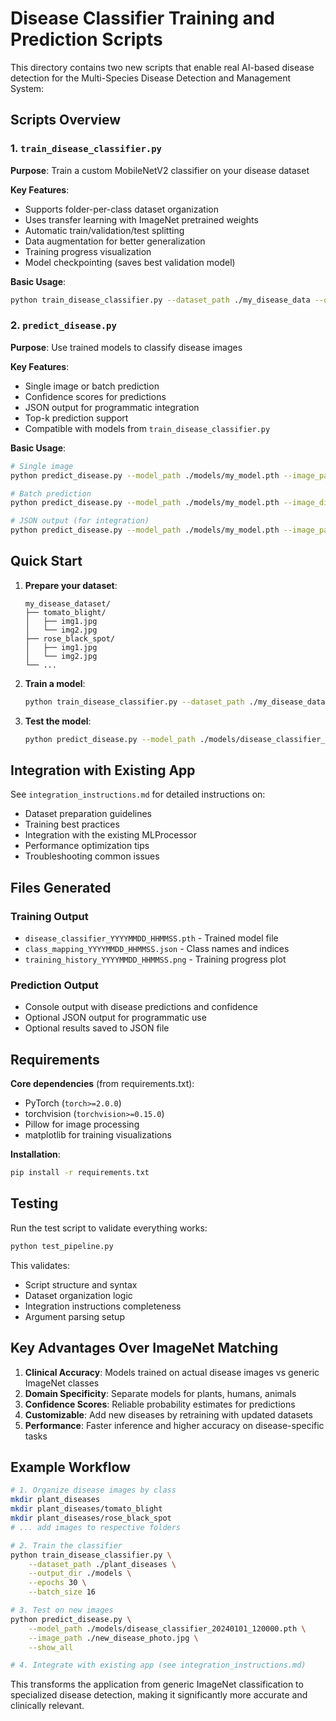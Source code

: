 # Disease Classifier Training and Prediction Scripts

This directory contains two new scripts that enable real AI-based disease detection for the Multi-Species Disease Detection and Management System:

## Scripts Overview

### 1. `train_disease_classifier.py`
**Purpose**: Train a custom MobileNetV2 classifier on your disease dataset

**Key Features**:
- Supports folder-per-class dataset organization
- Uses transfer learning with ImageNet pretrained weights
- Automatic train/validation/test splitting
- Data augmentation for better generalization
- Training progress visualization
- Model checkpointing (saves best validation model)

**Basic Usage**:
```bash
python train_disease_classifier.py --dataset_path ./my_disease_data --output_dir ./models
```

### 2. `predict_disease.py` 
**Purpose**: Use trained models to classify disease images

**Key Features**:
- Single image or batch prediction
- Confidence scores for predictions
- JSON output for programmatic integration
- Top-k prediction support
- Compatible with models from `train_disease_classifier.py`

**Basic Usage**:
```bash
# Single image
python predict_disease.py --model_path ./models/my_model.pth --image_path ./test_image.jpg

# Batch prediction
python predict_disease.py --model_path ./models/my_model.pth --image_dir ./test_images/

# JSON output (for integration)
python predict_disease.py --model_path ./models/my_model.pth --image_path ./test.jpg --json_output
```

## Quick Start

1. **Prepare your dataset**:
   ```
   my_disease_dataset/
   ├── tomato_blight/
   │   ├── img1.jpg
   │   └── img2.jpg
   ├── rose_black_spot/
   │   ├── img1.jpg
   │   └── img2.jpg
   └── ...
   ```

2. **Train a model**:
   ```bash
   python train_disease_classifier.py --dataset_path ./my_disease_dataset --epochs 25
   ```

3. **Test the model**:
   ```bash
   python predict_disease.py --model_path ./models/disease_classifier_*.pth --image_path ./test.jpg
   ```

## Integration with Existing App

See `integration_instructions.md` for detailed instructions on:
- Dataset preparation guidelines
- Training best practices
- Integration with the existing MLProcessor
- Performance optimization tips
- Troubleshooting common issues

## Files Generated

### Training Output
- `disease_classifier_YYYYMMDD_HHMMSS.pth` - Trained model file
- `class_mapping_YYYYMMDD_HHMMSS.json` - Class names and indices  
- `training_history_YYYYMMDD_HHMMSS.png` - Training progress plot

### Prediction Output
- Console output with disease predictions and confidence
- Optional JSON output for programmatic use
- Optional results saved to JSON file

## Requirements

**Core dependencies** (from requirements.txt):
- PyTorch (`torch>=2.0.0`)
- torchvision (`torchvision>=0.15.0`) 
- Pillow for image processing
- matplotlib for training visualizations

**Installation**:
```bash
pip install -r requirements.txt
```

## Testing

Run the test script to validate everything works:
```bash
python test_pipeline.py
```

This validates:
- Script structure and syntax
- Dataset organization logic  
- Integration instructions completeness
- Argument parsing setup

## Key Advantages Over ImageNet Matching

1. **Clinical Accuracy**: Models trained on actual disease images vs generic ImageNet classes
2. **Domain Specificity**: Separate models for plants, humans, animals
3. **Confidence Scores**: Reliable probability estimates for predictions
4. **Customizable**: Add new diseases by retraining with updated datasets
5. **Performance**: Faster inference and higher accuracy on disease-specific tasks

## Example Workflow

```bash
# 1. Organize disease images by class
mkdir plant_diseases
mkdir plant_diseases/tomato_blight
mkdir plant_diseases/rose_black_spot
# ... add images to respective folders

# 2. Train the classifier
python train_disease_classifier.py \
    --dataset_path ./plant_diseases \
    --output_dir ./models \
    --epochs 30 \
    --batch_size 16

# 3. Test on new images
python predict_disease.py \
    --model_path ./models/disease_classifier_20240101_120000.pth \
    --image_path ./new_disease_photo.jpg \
    --show_all

# 4. Integrate with existing app (see integration_instructions.md)
```

This transforms the application from generic ImageNet classification to specialized disease detection, making it significantly more accurate and clinically relevant.